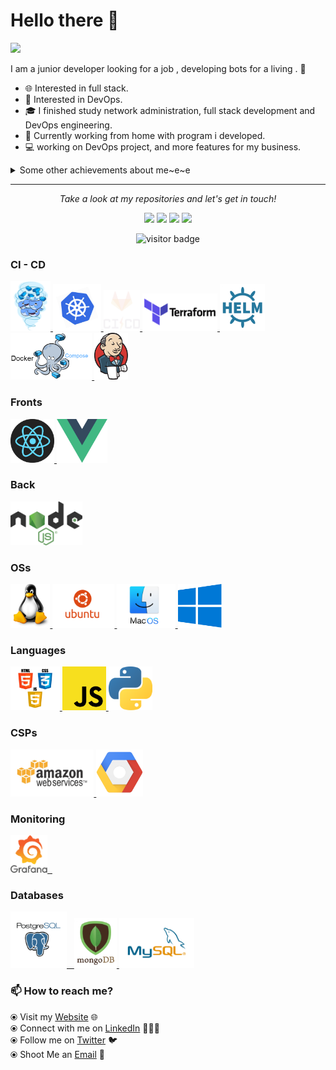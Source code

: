 # Hello there 👋

![](https://github.com/halfrost/halfrost/blob/master/icons/header_.png)

I am a junior developer looking for a job , developing bots for a living . 🌈    

* 🌐   Interested in full stack.
* 🧐   Interested in DevOps.
* 🎓   I finished study network administration, full stack development and DevOps engineering.
* 💼   Currently working from home with program i developed. 
* 💻   working on DevOps project, and more features for my business.   

<details>
  <summary>Some other achievements about me~e~e</summary>
  <br>
* 🎓   so i have knowledge in the next languages: Javascript, Python, Bash, java, c, powershell, CMD, php. <br>
* 🌐   develop website in React.js,Vue.js libary and servers in Node.js. <br>
* 📙   experience with DBs: mongodb, SQL, MySQL, firebase (Realtime Database, Storage), localStorage, localForage <br> 
* 💻   familiar with : Docker (docker-compose), Kubernetes, Wsl, VMWare, Hyper V, Jenkins, Artifactory, teraform, fluxcd, Azure, AWS, GCP. <br>

<p align="center">
<a href= "https://www.youracclaim.com/badges/c00a5e80-f06a-4ba0-b7c3-7a6c07be0abc/linked_in_profile"><img src="https://raw.githubusercontent.com/morbargig/morbargig/master/assets/MCSA.png" height="100" width="100"/></a>
<a href= "https://drive.google.com/file/d/1pkcClx2aDqbIUsBzxPDHZTCiA8WWlv_9/view"><img src="https://raw.githubusercontent.com/morbargig/morbargig/master/assets/pcap.png" height="100" width="100"/></a>
</p>


<p align="center">
<img align="center" src="https://github-readme-stats.vercel.app/api/top-langs/?username=morbargig&hide_langs_below=1&theme=default&line_height=27&layout=compact" width="400" height="200"/>
<img align="center" src="https://github-readme-stats.vercel.app/api?username=morbargig&show_icons=true&count_private=true&include_all_commits=true&line_height=21" alt="halfrost's Github Stats" width="400" height="200"/>
<img align="center" src="https://github-profile-trophy.vercel.app/?username=morbargig&column=7" alt="halfrost's Github Trophy" />
</p>

</details>
  
<hr>
<p align="center">
  <i>Take a look at my repositories and let's get in touch!</i>

<p align="center">
<a href= "https://api.whatsapp.com/send?l=en&phone=972528612379&text=Can%20we%20set%20an%20appointment?%20"><img src="https://img.icons8.com/material-sharp/24/000000/whatsapp.png"/></a>
<a href= "https://www.linkedin.com/in/mor-bargig-744854182/"><img src="https://img.icons8.com/material-rounded/24/000000/linkedin.png"/></a>
<a href= "https://twitter.com/bargigmor"><img src="https://img.icons8.com/material-sharp/24/000000/twitter.png"/></a>
<a href= "https://mor-bargig-cv.herokuapp.com"><img src="https://img.icons8.com/material-sharp/24/000000/parse-from-clipboard.png"/></a>
</p>


<p  align="center">
<img src="https://visitor-badge.laobi.icu/badge?page_id=morbargig.morbargig" alt="visitor badge"/>       
</p>



 ### CI - CD

 <p float="left">

  <a href="https://www.docker.com/" target="_blank" >
    <img src="https://raw.githubusercontent.com/morbargig/morbargig/master/assets/docker.gif"  height="80" /> 
  </a>
  <a href="https://kubernetes.io/" target="_blank" >
    <img src="https://raw.githubusercontent.com/morbargig/morbargig/master/assets/k8s.gif"  height="75" />
  </a>
  <a href="https://docs.gitlab.com/ee/ci/" target="_blank" >
    <img src="https://raw.githubusercontent.com/morbargig/morbargig/master/assets/cicd.gif"  height="65" />
  </a>
  <a href="https://www.terraform.io/" target="_blank" >
    <img src="https://raw.githubusercontent.com/morbargig/morbargig/master/assets/terraform.gif" width="120" />
  </a>
    <a href="https://helm.sh/" target="_blank" >
    <img src="https://raw.githubusercontent.com/morbargig/morbargig/master/assets/helm.gif"  height="75" />
  </a>
    <a href="https://docs.docker.com/compose/" target="_blank" >
    <img src="https://raw.githubusercontent.com/morbargig/morbargig/master/assets/docker-compose.png"  height="75" />
  </a>
      <a href="https://www.jenkins.io//" target="_blank" >
    <img src="https://raw.githubusercontent.com/morbargig/morbargig/master/assets/Jenkins.png"  height="75" />
  </a>
 </p>

 ### Fronts
 <p float="left">
  <a href="https://reactjs.org/" target="_blank" >
    <img src="https://raw.githubusercontent.com/morbargig/morbargig/master/assets/React.png" height="70" />
  </a>
  <a href="https://vuejs.org/" target="_blank" >
    <img src="https://raw.githubusercontent.com/morbargig/morbargig/master/assets/Vue.js.png" height="70" />
  </a>
  </p>

  ### Back
   <p float="left">
  <a href="https://nodejs.org/" target="_blank" >
    <img src="https://raw.githubusercontent.com/morbargig/morbargig/master/assets/Node.js.png" height="70" />
  </a>
  </p>

 ### OSs

 <p float="left">
   <a href="https://www.linux.org/" target="_blank" >
    <img src="https://raw.githubusercontent.com/morbargig/morbargig/master/assets/linux.png" height="70" />
  </a>
  <a href="https://www.ubuntu.com/" target="_blank" >
    <img src="https://raw.githubusercontent.com/morbargig/morbargig/master/assets/ubuntu.gif" height="70" />
  </a>
  <a href="https://www.apple.com/mac/" target="_blank" >
    <img src="https://raw.githubusercontent.com/morbargig/morbargig/master/assets/mac.png" height="70" />
  </a>
  <a href="https://www.microsoft.com/" target="_blank" >
    <img src="https://raw.githubusercontent.com/morbargig/morbargig/master/assets/windows.png" height="70" />
  </a>
  </p>
  

 ### Languages

 <p float="left">
   <a href="https://www.w3.org/wiki/The_web_standards_model_-_HTML_CSS_and_JavaScript" target="_blank" >
    <img src="https://raw.githubusercontent.com/morbargig/morbargig/master/assets/html-css-js.png" height="70" />
  </a>
    <a href="https://www.javascript.com/" target="_blank" >
    <img src="https://raw.githubusercontent.com/morbargig/morbargig/master/assets/js.png" height="70" />
  </a>
    <a href="https://www.javascript.com/" target="_blank" >
    <img src="https://raw.githubusercontent.com/morbargig/morbargig/master/assets/python.png" height="70" />
  </a>
</p>

### CSPs
  
 <p float="left">
  <a href="https://cloud.google.com/" target="_blank" >
    <img src="https://raw.githubusercontent.com/morbargig/morbargig/master/assets/aws.gif"  height="75" />
  </a>
    <a href="https://aws.amazon.com/" target="_blank" >
    <img src="https://raw.githubusercontent.com/morbargig/morbargig/master/assets/gcp.png"  height="75" />
  </a>
 </p>
  
### Monitoring
  
 <p float="left">
  <a href="https://grafana.com/" target="_blank" >
    <img src="https://raw.githubusercontent.com/morbargig/morbargig/master/assets/grafana.gif" height="60" />&nbsp;&nbsp;
  </a>
</p>

### Databases
  
 <p float="left">
  <a href="https://www.postgresql.org/" target="_blank" >
    <img src="https://raw.githubusercontent.com/morbargig/morbargig/master/assets/postgresql.gif" height="90" />&nbsp;&nbsp;
  </a>
  <a href="https://www.mongodb.com/" target="_blank" >
    <img src="https://raw.githubusercontent.com/morbargig/morbargig/master/assets/mongo.gif" height="80" />
  </a>
    <a href="https://www.mysql.com/" target="_blank" >
    <img src="https://raw.githubusercontent.com/morbargig/morbargig/master/assets/MySql.png" height="80" />
  </a>
</p>


### 📫 How to reach me? 

  ⦿ Visit my [Website](https://morbargig.github.io/) 🌐 <br>
  ⦿ Connect with me on [LinkedIn](https://www.linkedin.com/in/mor-bargig-744854182/) 👨🏻‍💻 <br>
  ⦿ Follow me on [Twitter](https://twitter.com/bargigmor) 🐦 <br>
  ⦿ Shoot Me an [Email](mailto:morbargig@gmail.com) 💌 <br>
